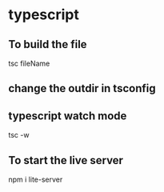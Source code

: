 # typescript

## To build the file

tsc fileName

## change the outdir in tsconfig

## typescript watch mode

tsc -w

## To start the live server

npm i lite-server
